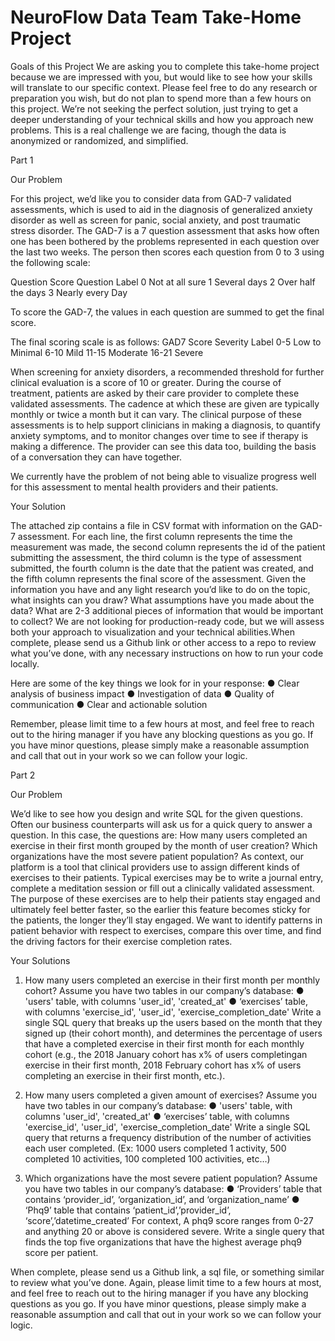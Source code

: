 # NeuroFlow Data Team Take-Home Project
Goals of this Project
We are asking you to complete this take-home project because we are impressed with you, but would like to see how your skills will translate to our specific context. Please feel free to do any research or preparation you wish, but do not plan to spend more than a few hours on this project. We’re not seeking the perfect solution, just trying to get a deeper understanding of your technical skills and how you approach new problems. This is a real challenge we are facing, though the data is anonymized or randomized, and simplified.

Part 1

Our Problem

For this project, we’d like you to consider data from GAD-7 validated assessments, which is used to aid in the diagnosis of generalized anxiety disorder as well as screen for panic, social anxiety, and post traumatic stress disorder. The GAD-7 is a 7 question assessment that asks how often one has been bothered by the problems represented in each question over the last two weeks. The person then scores each question from 0 to 3 using the following scale:

Question Score Question Label
0 Not at all sure
1 Several days
2 Over half the days
3 Nearly every Day

To score the GAD-7, the values in each question are summed to get the final score.

The final scoring scale is as follows:
GAD7 Score Severity Label
0-5 Low to Minimal
6-10 Mild
11-15 Moderate
16-21 Severe

When screening for anxiety disorders, a recommended threshold for further clinical evaluation is a score of 10 or greater. During the course of treatment, patients are asked by their care provider to complete these validated assessments. The cadence at which these are given are typically monthly or twice a month but it can vary. The clinical purpose of these assessments is to help support clinicians in making a diagnosis, to quantify anxiety symptoms, and to monitor changes over time to see if therapy is making a difference. The provider can see this data too, building the basis of a conversation they can have together.

We currently have the problem of not being able to visualize progress well for this assessment to mental health providers and their patients.

Your Solution

The attached zip contains a file in CSV format with information on the GAD-7 assessment. For each line, the first column represents the time the measurement was made, the second column represents the id of the patient submitting the assessment, the third column is the type of assessment submitted, the fourth column is the date that the patient was created, and the fifth column represents the final score of the assessment. Given the information you have and any light research you’d like to do on the topic, what insights can you draw? What assumptions have you made about the data? What are 2-3 additional pieces of information that would be important to collect? We are not looking for production-ready code, but we will assess both your approach to visualization and your technical abilities.When complete, please send us a Github link or other access to a repo to review what you’ve done, with any necessary instructions on how to run your code locally.

Here are some of the key things we look for in your response:
● Clear analysis of business impact
● Investigation of data
● Quality of communication
● Clear and actionable solution

Remember, please limit time to a few hours at most, and feel free to reach out to the hiring manager if you have any blocking questions as you go. If you have minor questions, please simply make a reasonable assumption and call that out in your work so we can follow your logic.

Part 2

Our Problem

We’d like to see how you design and write SQL for the given questions. Often our business counterparts will ask us for a quick query to answer a question. In this case, the questions are:
How many users completed an exercise in their first month grouped by the month of user creation?
Which organizations have the most severe patient population?
As context, our platform is a tool that clinical providers use to assign different kinds of exercises to their patients. Typical exercises may be to write a journal entry, complete a meditation session or fill out a clinically validated assessment. The purpose of these exercises are to help their patients stay engaged and ultimately feel better faster, so the earlier this feature becomes sticky for the patients, the longer they’ll stay engaged. We want to identify patterns in patient behavior with respect to exercises, compare this over time, and find the driving factors for their exercise completion rates.

Your Solutions

1. How many users completed an exercise in their first month per monthly cohort?
Assume you have two tables in our company’s database:
● 'users' table, with columns 'user_id', 'created_at'
● ‘exercises’ table, with columns 'exercise_id', 'user_id', 'exercise_completion_date'
Write a single SQL query that breaks up the users based on the month that they signed up (their
cohort month), and determines the percentage of users that have a completed exercise in their
first month for each monthly cohort (e.g., the 2018 January cohort has x% of users completingan exercise in their first month, 2018 February cohort has x% of users completing an exercise in
their first month, etc.).

2. How many users completed a given amount of exercises?
Assume you have two tables in our company’s database:
● 'users' table, with columns 'user_id', 'created_at'
● ‘exercises’ table, with columns 'exercise_id', 'user_id', 'exercise_completion_date'
Write a single SQL query that returns a frequency distribution of the number of activities each
user completed. (Ex: 1000 users completed 1 activity, 500 completed 10 activities, 100
completed 100 activities, etc…)

3. Which organizations have the most severe patient population?
Assume you have two tables in our company’s database:
● ‘Providers’ table that contains ‘provider_id’, ‘organization_id’, and ‘organization_name’
● ‘Phq9’ table that contains ‘patient_id’,’provider_id’, ‘score’,’datetime_created’
For context, A phq9 score ranges from 0-27 and anything 20 or above is considered severe.
Write a single query that finds the top five organizations that have the highest average phq9
score per patient.

When complete, please send us a Github link, a sql file, or something similar to review what you’ve done. Again, please limit time to a few hours at most, and feel free to reach out to the hiring manager if you have any blocking questions as you go. If you have minor questions, please simply make a reasonable assumption and call that out in your work so we can follow your logic.
